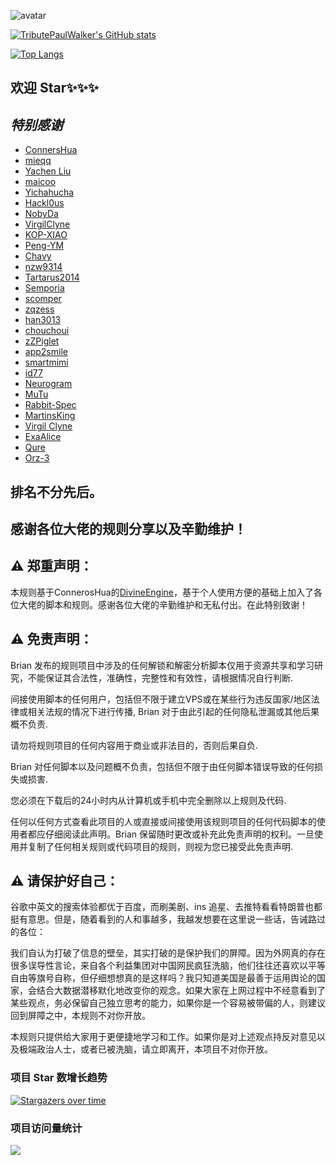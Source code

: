 ![avatar](https://raw.githubusercontent.com/TributePaulWalker/PaulWalker/main/PaulWalker.JPG)

[![TributePaulWalker's GitHub stats](https://github-readme-stats.vercel.app/api?username=TributePaulWalker&show_icons=true&count_private=true&theme=vue)](https://github.com/TributePaulWalker/Profiles)

[![Top Langs](https://github-readme-stats.vercel.app/api/top-langs/?username=TributePaulWalker&layout=compact&theme=vue)](https://github.com/TributePaulWalker/TributePaulWalker)

## 欢迎 Star✨✨✨

## *特别感谢*

* [ConnersHua](https://github.com/DivineEngine/Profiles/tree/master)
* [mieqq](https://github.com/mieqq/mieqq)
* [Yachen Liu](https://github.com/Blankwonder)
* [maicoo](https://github.com/blankmagic/surge)
* [Yichahucha](https://github.com/yichahucha/surge/tree/master)
* [Hackl0us](https://github.com/Hackl0us)
* [NobyDa](https://github.com/NobyDa)
* [VirgilClyne](https://github.com/VirgilClyne)
* [KOP-XIAO](https://github.com/KOP-XIAO)
* [Peng-YM](https://github.com/Peng-YM)
* [Chavy](https://github.com/chavyleung)
* [nzw9314](https://github.com/nzw9314)
* [Tartarus2014](https://github.com/Tartarus2014)
* [Semporia](https://github.com/Semporia)
* [scomper](https://github.com/scomper/Surge)
* [zqzess](https://github.com/zqzess)
* [han3013](https://github.com/han3013?tab=repositories)
* [chouchoui](https://github.com/chouchoui)
* [zZPiglet](https://github.com/zZPiglet/Task/tree/master)
* [app2smile](https://github.com/app2smile)
* [smartmimi](https://github.com/smartmimi/conf/tree/master)
* [id77](https://github.com/id77)
* [Neurogram](https://github.com/Neurogram-R)
* [MuTu](https://github.com/githubdulong/Script)
* [Rabbit-Spec](https://github.com/Rabbit-Spec/Surge)
* [MartinsKing](https://github.com/ClydeTime?tab=repositories)
* [Virgil Clyne](https://github.com/VirgilClyne?tab=repositories)
* [ExaAlice](https://github.com/ExaAlice/Alice)
* [Qure](https://github.com/Koolson/Qure)
* [Orz-3](https://github.com/Orz-3)

## 排名不分先后。

## 感谢各位大佬的规则分享以及辛勤维护！


## ⚠️ 郑重声明：

本规则基于ConnerosHua的[DivineEngine](https://github.com/DivineEngine/Profiles/tree/master)，基于个人使用方便的基础上加入了各位大佬的脚本和规则。感谢各位大佬的辛勤维护和无私付出。在此特别致谢！

## ⚠️ 免责声明：

Brian 发布的规则项目中涉及的任何解锁和解密分析脚本仅用于资源共享和学习研究，不能保证其合法性，准确性，完整性和有效性，请根据情况自行判断.

间接使用脚本的任何用户，包括但不限于建立VPS或在某些行为违反国家/地区法律或相关法规的情况下进行传播, Brian 对于由此引起的任何隐私泄漏或其他后果概不负责.

请勿将规则项目的任何内容用于商业或非法目的，否则后果自负.

Brian 对任何脚本以及问题概不负责，包括但不限于由任何脚本错误导致的任何损失或损害.

您必须在下载后的24小时内从计算机或手机中完全删除以上规则及代码.

任何以任何方式查看此项目的人或直接或间接使用该规则项目的任何代码脚本的使用者都应仔细阅读此声明。Brian 保留随时更改或补充此免责声明的权利。一旦使用并复制了任何相关规则或代码项目的规则，则视为您已接受此免责声明.

## ⚠️ 请保护好自己：

谷歌中英文的搜索体验都优于百度，而刷美剧、ins 追星、去推特看看特朗普也都挺有意思。但是，随着看到的人和事越多，我越发想要在这里说一些话，告诫路过的各位：

我们自认为打破了信息的壁垒，其实打破的是保护我们的屏障。因为外网真的存在很多误导性言论，来自各个利益集团对中国网民疯狂洗脑，他们往往还喜欢以平等自由等旗号自称，但仔细想想真的是这样吗？我只知道美国是最善于运用舆论的国家，会结合大数据潜移默化地改变你的观念。如果大家在上网过程中不经意看到了某些观点，务必保留自己独立思考的能力，如果你是一个容易被带偏的人，则建议回到屏障之中，本规则不对你开放。

本规则只提供给大家用于更便捷地学习和工作。如果你是对上述观点持反对意见以及极端政治人士，或者已被洗脑，请立即离开，本项目不对你开放。

### 项目 Star 数增长趋势

[![Stargazers over time](https://starchart.cc/TributePaulWalker/Profiles.svg)](https://starchart.cc/TributePaulWalker/Profiles)
### 项目访问量统计

![](http://profile-counter.glitch.me/TributePaulWalker/count.svg)
